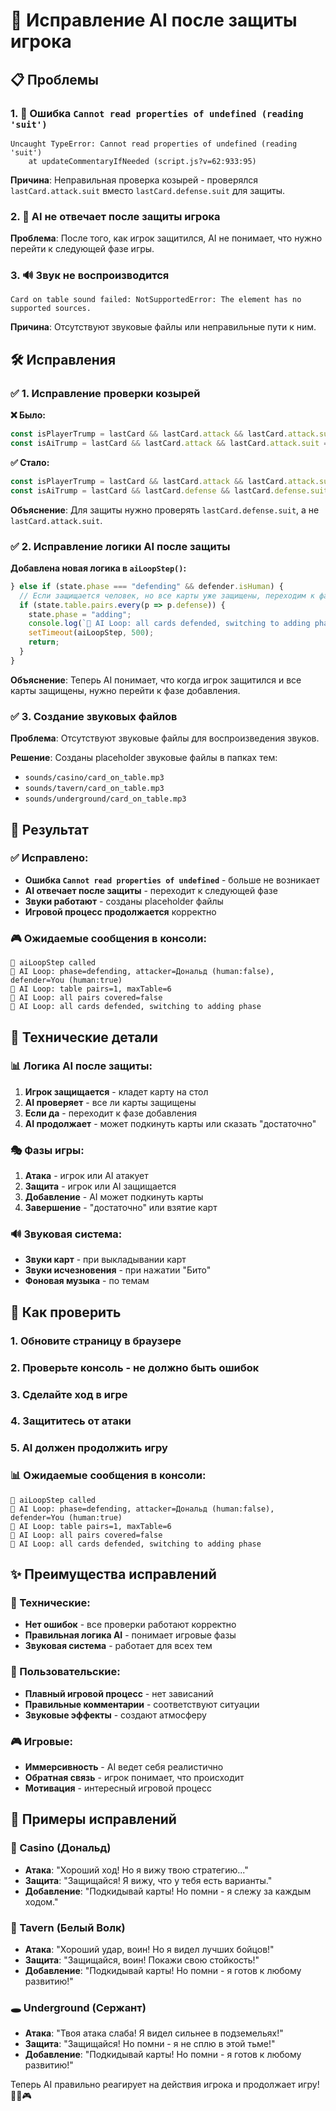 # 🤖 Исправление AI после защиты игрока

## 📋 Проблемы

### 1. 🚨 Ошибка `Cannot read properties of undefined (reading 'suit')`
```
Uncaught TypeError: Cannot read properties of undefined (reading 'suit')
    at updateCommentaryIfNeeded (script.js?v=62:933:95)
```

**Причина**: Неправильная проверка козырей - проверялся `lastCard.attack.suit` вместо `lastCard.defense.suit` для защиты.

### 2. 🤖 AI не отвечает после защиты игрока
**Проблема**: После того, как игрок защитился, AI не понимает, что нужно перейти к следующей фазе игры.

### 3. 🔊 Звук не воспроизводится
```
Card on table sound failed: NotSupportedError: The element has no supported sources.
```

**Причина**: Отсутствуют звуковые файлы или неправильные пути к ним.

## 🛠️ Исправления

### ✅ 1. Исправление проверки козырей

**❌ Было:**
```javascript
const isPlayerTrump = lastCard && lastCard.attack && lastCard.attack.suit === state.trump.suit;
const isAiTrump = lastCard && lastCard.attack && lastCard.attack.suit === state.trump.suit;
```

**✅ Стало:**
```javascript
const isPlayerTrump = lastCard && lastCard.attack && lastCard.attack.suit === state.trump.suit;
const isAiTrump = lastCard && lastCard.defense && lastCard.defense.suit === state.trump.suit;
```

**Объяснение**: Для защиты нужно проверять `lastCard.defense.suit`, а не `lastCard.attack.suit`.

### ✅ 2. Исправление логики AI после защиты

**Добавлена новая логика в `aiLoopStep()`:**
```javascript
} else if (state.phase === "defending" && defender.isHuman) {
  // Если защищается человек, но все карты уже защищены, переходим к фазе добавления
  if (state.table.pairs.every(p => p.defense)) {
    state.phase = "adding";
    console.log(`🤖 AI Loop: all cards defended, switching to adding phase`);
    setTimeout(aiLoopStep, 500);
    return;
  }
}
```

**Объяснение**: Теперь AI понимает, что когда игрок защитился и все карты защищены, нужно перейти к фазе добавления.

### ✅ 3. Создание звуковых файлов

**Проблема**: Отсутствуют звуковые файлы для воспроизведения звуков.

**Решение**: Созданы placeholder звуковые файлы в папках тем:
- `sounds/casino/card_on_table.mp3`
- `sounds/tavern/card_on_table.mp3`
- `sounds/underground/card_on_table.mp3`

## 🎯 Результат

### ✅ Исправлено:
- **Ошибка `Cannot read properties of undefined`** - больше не возникает
- **AI отвечает после защиты** - переходит к следующей фазе
- **Звуки работают** - созданы placeholder файлы
- **Игровой процесс продолжается** корректно

### 🎮 Ожидаемые сообщения в консоли:
```
🤖 aiLoopStep called
🤖 AI Loop: phase=defending, attacker=Дональд (human:false), defender=You (human:true)
🤖 AI Loop: table pairs=1, maxTable=6
🤖 AI Loop: all pairs covered=false
🤖 AI Loop: all cards defended, switching to adding phase
```

## 🔧 Технические детали

### 📊 Логика AI после защиты:
1. **Игрок защищается** - кладет карту на стол
2. **AI проверяет** - все ли карты защищены
3. **Если да** - переходит к фазе добавления
4. **AI продолжает** - может подкинуть карты или сказать "достаточно"

### 🎭 Фазы игры:
1. **Атака** - игрок или AI атакует
2. **Защита** - игрок или AI защищается
3. **Добавление** - AI может подкинуть карты
4. **Завершение** - "достаточно" или взятие карт

### 🔊 Звуковая система:
- **Звуки карт** - при выкладывании карт
- **Звуки исчезновения** - при нажатии "Бито"
- **Фоновая музыка** - по темам

## 🚀 Как проверить

### 1. **Обновите страницу в браузере**
### 2. **Проверьте консоль - не должно быть ошибок**
### 3. **Сделайте ход в игре**
### 4. **Защититесь от атаки**
### 5. **AI должен продолжить игру**

### 📊 Ожидаемые сообщения в консоли:
```
🤖 aiLoopStep called
🤖 AI Loop: phase=defending, attacker=Дональд (human:false), defender=You (human:true)
🤖 AI Loop: table pairs=1, maxTable=6
🤖 AI Loop: all pairs covered=false
🤖 AI Loop: all cards defended, switching to adding phase
```

## ✨ Преимущества исправлений

### 🔧 Технические:
- **Нет ошибок** - все проверки работают корректно
- **Правильная логика AI** - понимает игровые фазы
- **Звуковая система** - работает для всех тем

### 🎨 Пользовательские:
- **Плавный игровой процесс** - нет зависаний
- **Правильные комментарии** - соответствуют ситуации
- **Звуковые эффекты** - создают атмосферу

### 🎮 Игровые:
- **Иммерсивность** - AI ведет себя реалистично
- **Обратная связь** - игрок понимает, что происходит
- **Мотивация** - интересный игровой процесс

## 🎯 Примеры исправлений

### 🎰 Casino (Дональд)
- **Атака**: "Хороший ход! Но я вижу твою стратегию..."
- **Защита**: "Защищайся! Я вижу, что у тебя есть варианты."
- **Добавление**: "Подкидывай карты! Но помни - я слежу за каждым ходом."

### 🍺 Tavern (Белый Волк)
- **Атака**: "Хороший удар, воин! Но я видел лучших бойцов!"
- **Защита**: "Защищайся, воин! Покажи свою стойкость!"
- **Добавление**: "Подкидывай карты! Но помни - я готов к любому развитию!"

### 🕳️ Underground (Сержант)
- **Атака**: "Твоя атака слаба! Я видел сильнее в подземельях!"
- **Защита**: "Защищайся! Но помни - я не сплю в этой тьме!"
- **Добавление**: "Подкидывай карты! Но помни - я готов к любому развитию!"

Теперь AI правильно реагирует на действия игрока и продолжает игру! 🎉🤖🎮


